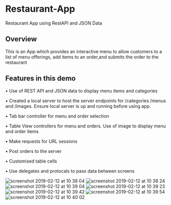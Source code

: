 # Restaurant-App
Restaurant App using RestAPI and JSON Data

## Overview

This is an App which provides an interactive menu to allow customers to a list of menu offerings, add items to an order,and submits the order to the restaurant

## Features in this demo
• Use of REST API and JSON data to display menu items and categories

• Created a local server to host the server endpoints for /categories /menus and /images.  Ensure local server is up and running before using app.

• Tab bar controller for menu and order selection

• Table View controllers for menu and orders. Use of image to display menu and order items

• Make requests for URL sessions

• Post orders to the server

• Customised table cells

• Use delegates and protocals to pass data between screens

![screenshot 2019-02-12 at 10 38 04](https://user-images.githubusercontent.com/36542195/52629920-bd824b80-2eb2-11e9-8c65-6eb68fc65f30.png)
![screenshot 2019-02-12 at 10 38 24](https://user-images.githubusercontent.com/36542195/52629921-bd824b80-2eb2-11e9-9c81-9bca36241f56.png)
![screenshot 2019-02-12 at 10 39 04](https://user-images.githubusercontent.com/36542195/52629924-be1ae200-2eb2-11e9-9aa7-3518b66e2803.png)
![screenshot 2019-02-12 at 10 39 23](https://user-images.githubusercontent.com/36542195/52629925-be1ae200-2eb2-11e9-9b99-f1638e2c8c6d.png)
![screenshot 2019-02-12 at 10 39 42](https://user-images.githubusercontent.com/36542195/52629926-be1ae200-2eb2-11e9-83f1-9fa1fb9de7d6.png)
![screenshot 2019-02-12 at 10 39 54](https://user-images.githubusercontent.com/36542195/52629928-beb37880-2eb2-11e9-911c-e1a522566707.png)
![screenshot 2019-02-12 at 10 40 02](https://user-images.githubusercontent.com/36542195/52629930-beb37880-2eb2-11e9-8a08-d916143f9211.png)
